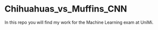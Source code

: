 # Chihuahuas_vs_Muffins_CNN
In this repo you will find my work for the Machine Learning exam at UniMi.
